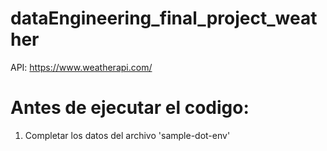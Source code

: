 # dataEngineering_final_project_weather
API: https://www.weatherapi.com/

# Antes de ejecutar el codigo:
  1. Completar los datos del archivo 'sample-dot-env'
     
